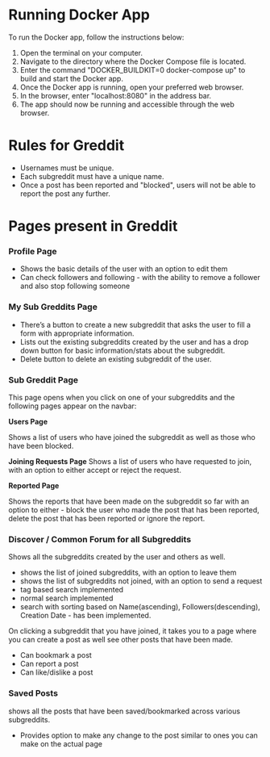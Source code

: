 # Running Docker App

To run the Docker app, follow the instructions below:

1. Open the terminal on your computer.
2. Navigate to the directory where the Docker Compose file is located.
3. Enter the command "DOCKER_BUILDKIT=0 docker-compose up" to build and start the Docker app.
4. Once the Docker app is running, open your preferred web browser.
5. In the browser, enter "localhost:8080" in the address bar.
6. The app should now be running and accessible through the web browser.

# Rules for Greddit

- Usernames must be unique.
- Each subgreddit must have a unique name.
- Once a post has been reported and "blocked", users will not be able to report the post any further.

# Pages present in Greddit

### Profile Page

- Shows the basic details of the user with an option to edit them
- Can check followers and following - with the ability to remove a follower and also stop following someone

### My Sub Greddits Page

- There’s a button to create a new subgreddit that asks the user to fill a form with appropriate information.
- Lists out the existing subgreddits created by the user and has a drop down button for basic information/stats about the subgreddit.
- Delete button to delete an existing subgreddit of the user.

### Sub Greddit Page

This page opens when you click on one of your subgreddits and the following pages appear on the navbar:

**Users Page**

Shows a list of users who have joined the subgreddit as well as those who have been blocked.

**Joining Requests Page**
Shows a list of users who have requested to join, with an option to either accept or reject the request.

**Reported Page**

Shows the reports that have been made on the subgreddit so far with an option to either - block the user who made the post that has been reported, delete the post that has been reported or ignore the report.

### Discover / Common Forum for all Subgreddits

Shows all the subgreddits created by the user and others as well.

- shows the list of joined subgreddits, with an option to leave them
- shows the list of subgreddits not joined, with an option to send a request
- tag based search implemented
- normal search implemented
- search with sorting based on Name(ascending), Followers(descending), Creation Date - has been implemented.

On clicking a subgreddit that you have joined, it takes you to a page where you can create a post as well see other posts that have been made. 

- Can bookmark a post
- Can report a post
- Can like/dislike a post

### Saved Posts

shows all the posts that have been saved/bookmarked across various subgreddits.

- Provides option to make any change to the post similar to ones you can make on the actual page
